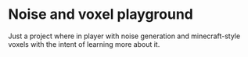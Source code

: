 # Noise and voxel playground

Just a project where in player with noise generation and minecraft-style voxels with the intent of learning more about it. 